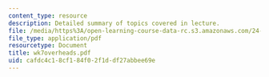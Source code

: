 ```yaml
---
content_type: resource
description: Detailed summary of topics covered in lecture.
file: /media/https%3A/open-learning-course-data-rc.s3.amazonaws.com/24-964-topics-in-phonology-fall-2004/cafdc4c18cf184f02f1ddf27abbee69e_wk7overheads.pdf
file_type: application/pdf
resourcetype: Document
title: wk7overheads.pdf
uid: cafdc4c1-8cf1-84f0-2f1d-df27abbee69e
---
```

